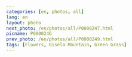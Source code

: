 ```yaml
---
categories: [en, photos, all]
lang: en
layout: photo
next_photo: /en/photos/all/P0000247.html
picname: P0000246
prev_photo: /en/photos/all/P0000249.html
tags: [Flowers, Gisela Mountain, Green Grass]
---
```

